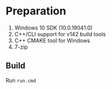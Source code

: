 # Preparation
1. Windows 10 SDK (10.0.19041.0)
2. C++/CLI support for v142 build tools
3. C++ CMAKE tool for Windows
4. 7-zip

## Build
Run `run.cmd`